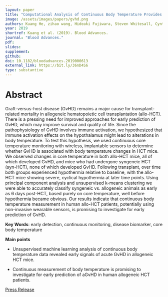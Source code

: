 ```yaml
---
layout: paper
title: "Computational Analysis of Continuous Body Temperature Provides Early Discrimination of Graft-versus-Host Disease in Mice"
image: /assets/images/papers/gvhd.png
authors: Kuang He, zihao wang, Hideaki Fujiwara, Steven Whitesall, Cynthia K Zajac, Sung Won Choi, Pavan Reddy, Muneesh Tewari
year: 2019
shortref: Kuang et al. (2019). Blood Advances.
journal: "Blood Advances."
pdf: 
slides: 
supplement: 
github: 
doi: 10.1182/bloodadvances.2019000613
external_link: https://bit.ly/36nD4S6
type: substantive
---
```


# Abstract

Graft-versus-host disease (GvHD) remains a major cause for transplant-related mortality in allogeneic hematopoietic cell transplantation (allo-HCT). There is a pressing need for improved approaches for early prediction of GvHD, which may improve survival and quality of life. Since the pathophysiology of GvHD involves immune activation, we hypothesized that immune activation effects on the hypothalamus might lead to alterations in body temperature. To test this hypothesis, we used continuous core temperature monitoring with wireless, implantable sensors to determine whether GvHD is associated with body temperature changes in HCT mice. We observed changes in core temperature in both allo-HCT mice, all of which developed GvHD, and mice who had undergone syngeneic HCT (syn-HCT), none of which developed GvHD. Following transplant, over time both groups experienced hypothermia relative to baseline, with the allo-HCT mice showing severe, cyclical hypothermia at later time points. Using principal component analysis and unsupervised k-means clustering we were able to accurately classify syngeneic vs. allogeneic animals as early as 6 days post-HCT, based purely on core temperature, well before hypothermia became obvious. Our results indicate that continuous body temperature measurement in human allo-HCT patients, potentially using non-invasive wearable sensors, is promising to investigate for early prediction of GvHD.

**Key Words**:  early detection, continuous monitoring, disease biomarker, core body temperature

**Main points**

- Unsupervised machine learning analysis of continuous body temperature data revealed early signals of acute GvHD in allogeneic HCT mice.

- Continuous measurement of body temperature is promising to investigate for early prediction of aGvHD in human allogeneic HCT patients.

[Press Release](https://labblog.uofmhealth.org/lab-report/body-temperature-may-provide-early-warning-for-graft-versus-host-disease-a-study-mice)